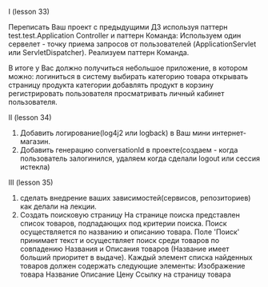 I (lesson 33)

Переписать Ваш проект с предыдущими ДЗ используя паттерн test.test.Application Controller и паттерн Команда:
Используем один сервелет - точку приема запросов от пользователей (ApplicationServlet или ServletDispatcher).
Реализуем паттерн Команда.

В итоге у Вас должно получиться небольшое приложение, в котором можно:
логиниться в систему
выбирать категорию товара
открывать страницу продукта категории
добавлять продукт в корзину
регистрировать пользователя
просматривать личный кабинет пользователя.

II (lesson 34)

1) Добавить логирование(log4j2 или logback) в Ваш мини интернет-магазин.
2) Добавить генерацию conversationId в проекте(создаем - когда пользователь залогинился, удаляем когда сделали logout
   или сессия истекла)

III (lesson 35)

1) сделать внедрение ваших зависимостей(сервисов, репозиториев) как делали на лекции.
2) Создать поисковую страницу
   На странице поиска представлен список товаров, подпадающих под критерии поиска.
   Поиск осуществляется по названию и описанию товара.
   Поле 'Поиск' принимает текст и осуществляет поиск среди товаров по совпадению Названия и Описания товаров (Название
   имеет больший приоритет в выдаче).
   Каждый элемент списка найденных товаров должен содержать следующие элементы:
   Изображение товара
   Название
   Описание
   Цену
   Ссылку на страницу товара


